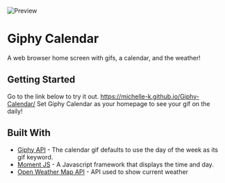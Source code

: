 
![Preview](/giphyCal.gif)


# Giphy Calendar

A web browser home screen with gifs, a calendar, and the weather!

## Getting Started

Go to the link below to try it out.
https://michelle-k.github.io/Giphy-Calendar/
Set Giphy Calendar as your homepage to see your gif on the daily!

## Built With

* [Giphy API](https://developers.giphy.com/docs/) - The calendar gif defaults to use the day of the week as its gif keyword.
* [Moment JS](http://momentjs.com/) - A Javascript framework that displays the time and day.
* [Open Weather Map API](https://openweathermap.org/api) - API used to show current weather
